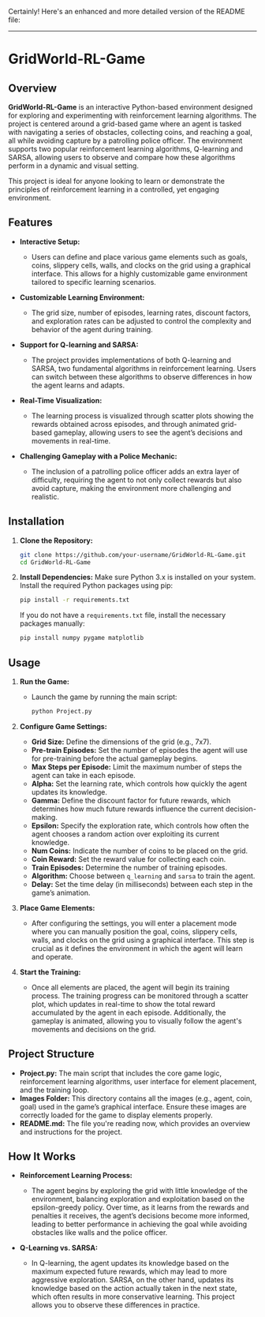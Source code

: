 Certainly! Here's an enhanced and more detailed version of the README file:

---

# GridWorld-RL-Game

## Overview

**GridWorld-RL-Game** is an interactive Python-based environment designed for exploring and experimenting with reinforcement learning algorithms. The project is centered around a grid-based game where an agent is tasked with navigating a series of obstacles, collecting coins, and reaching a goal, all while avoiding capture by a patrolling police officer. The environment supports two popular reinforcement learning algorithms, Q-learning and SARSA, allowing users to observe and compare how these algorithms perform in a dynamic and visual setting.

This project is ideal for anyone looking to learn or demonstrate the principles of reinforcement learning in a controlled, yet engaging environment.

## Features

- **Interactive Setup:**
  - Users can define and place various game elements such as goals, coins, slippery cells, walls, and clocks on the grid using a graphical interface. This allows for a highly customizable game environment tailored to specific learning scenarios.

- **Customizable Learning Environment:**
  - The grid size, number of episodes, learning rates, discount factors, and exploration rates can be adjusted to control the complexity and behavior of the agent during training.

- **Support for Q-learning and SARSA:**
  - The project provides implementations of both Q-learning and SARSA, two fundamental algorithms in reinforcement learning. Users can switch between these algorithms to observe differences in how the agent learns and adapts.

- **Real-Time Visualization:**
  - The learning process is visualized through scatter plots showing the rewards obtained across episodes, and through animated grid-based gameplay, allowing users to see the agent’s decisions and movements in real-time.

- **Challenging Gameplay with a Police Mechanic:**
  - The inclusion of a patrolling police officer adds an extra layer of difficulty, requiring the agent to not only collect rewards but also avoid capture, making the environment more challenging and realistic.

## Installation

1. **Clone the Repository:**
   ```bash
   git clone https://github.com/your-username/GridWorld-RL-Game.git
   cd GridWorld-RL-Game
   ```

2. **Install Dependencies:**
   Make sure Python 3.x is installed on your system. Install the required Python packages using pip:
   ```bash
   pip install -r requirements.txt
   ```

   If you do not have a `requirements.txt` file, install the necessary packages manually:
   ```bash
   pip install numpy pygame matplotlib
   ```

## Usage

1. **Run the Game:**
   - Launch the game by running the main script:
     ```bash
     python Project.py
     ```

2. **Configure Game Settings:**
   - **Grid Size:** Define the dimensions of the grid (e.g., 7x7).
   - **Pre-train Episodes:** Set the number of episodes the agent will use for pre-training before the actual gameplay begins.
   - **Max Steps per Episode:** Limit the maximum number of steps the agent can take in each episode.
   - **Alpha:** Set the learning rate, which controls how quickly the agent updates its knowledge.
   - **Gamma:** Define the discount factor for future rewards, which determines how much future rewards influence the current decision-making.
   - **Epsilon:** Specify the exploration rate, which controls how often the agent chooses a random action over exploiting its current knowledge.
   - **Num Coins:** Indicate the number of coins to be placed on the grid.
   - **Coin Reward:** Set the reward value for collecting each coin.
   - **Train Episodes:** Determine the number of training episodes.
   - **Algorithm:** Choose between `q_learning` and `sarsa` to train the agent.
   - **Delay:** Set the time delay (in milliseconds) between each step in the game’s animation.

3. **Place Game Elements:**
   - After configuring the settings, you will enter a placement mode where you can manually position the goal, coins, slippery cells, walls, and clocks on the grid using a graphical interface. This step is crucial as it defines the environment in which the agent will learn and operate.

4. **Start the Training:**
   - Once all elements are placed, the agent will begin its training process. The training progress can be monitored through a scatter plot, which updates in real-time to show the total reward accumulated by the agent in each episode. Additionally, the gameplay is animated, allowing you to visually follow the agent's movements and decisions on the grid.

## Project Structure

- **Project.py:** The main script that includes the core game logic, reinforcement learning algorithms, user interface for element placement, and the training loop.
- **Images Folder:** This directory contains all the images (e.g., agent, coin, goal) used in the game’s graphical interface. Ensure these images are correctly loaded for the game to display elements properly.
- **README.md:** The file you're reading now, which provides an overview and instructions for the project.

## How It Works

- **Reinforcement Learning Process:**
  - The agent begins by exploring the grid with little knowledge of the environment, balancing exploration and exploitation based on the epsilon-greedy policy. Over time, as it learns from the rewards and penalties it receives, the agent’s decisions become more informed, leading to better performance in achieving the goal while avoiding obstacles like walls and the police officer.

- **Q-Learning vs. SARSA:**
  - In Q-learning, the agent updates its knowledge based on the maximum expected future rewards, which may lead to more aggressive exploration. SARSA, on the other hand, updates its knowledge based on the action actually taken in the next state, which often results in more conservative learning. This project allows you to observe these differences in practice.
